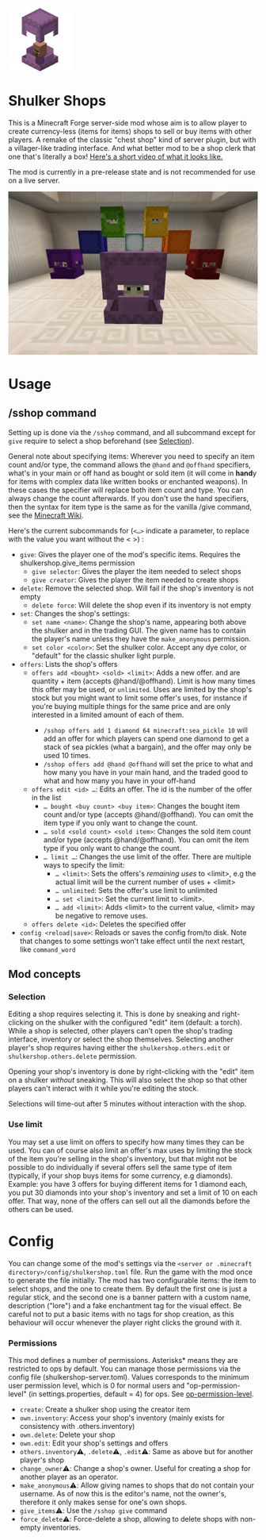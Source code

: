 ![](src/main/resources/assets/shulkershops/icon.png)

Shulker Shops
=============

This is a Minecraft Forge server-side mod whose aim is to allow player to create currency-less
 (items for items) shops to sell or buy items with other players. A remake of the classic 
 "chest shop" kind of server plugin, but with a villager-like trading interface. And what better
 mod to be a shop clerk that one that's literally a box! [Here's a short video of what it looks like.](https://i.imgur.com/0usOePi.gifv)
 
The mod is currently in a pre-release state and is not recommended for use on a live server.

![](src/main/resources/Banner.png)

Usage
=====

/sshop command
----------------

Setting up is done via the `/sshop` command, and all subcommand except for `give` require to select a shop beforehand (see [Selection](#selection)).

General note about specifying items: Wherever you need to specify an item count and/or type, the command allows the `@hand` and `@offhand` specifiers, what's in your main or off hand as bought or sold item (it will come in **hand**y for items with complex data like written books or enchanted weapons). In these cases the specifier will replace both item count and type. You can always change the count afterwards. If you don't use the hand specifiers, then the syntax for item type is the same as for the vanilla /give command, see the [Minecraft Wiki](https://minecraft.gamepedia.com/Commands/give#Examples).

Here's the current subcommands for (`<…>` indicate a parameter, to replace with the value you want without the &lt; &gt;) :
 * `give`: Gives the player one of the mod's specific items. Requires the shulkershop.give_items permission
    * `give selector`: Gives the player the item needed to select shops
    * `give creator`: Gives the player the item needed to create shops
 * `delete`: Remove the selected shop. Will fail if the shop's inventory is not empty
    * `delete force`: Will delete the shop even if its inventory is not empty
 * `set`: Changes the shop's settings:
    * `set name <name>`: Change the shop's name, appearing both above the shulker and in the trading GUI. The given name has to contain the player's name unless they have the `make_anonymous` permission.
    * `set color <color>`: Set the shulker color. Accept any dye color, or "default" for the classic shulker light purple.
 * `offers`: Lists the shop's offers
    * `offers add <bought> <sold> <limit>`: Adds a new offer. <bought> and <sold> are quantity + item (accepts @hand/@offhand). Limit is how many times this offer may be used, or `unlimited`. Uses are limited by the shop's stock but you might want to limit some offer's uses, for instance if you're buying multiple things for the same price and are only interested in a limited amount of each of them.
        * `/sshop offers add 1 diamond 64 minecraft:sea_pickle 10` will add an offer for which players can spend one diamond to get a stack of sea pickles (what a bargain), and the offer may only be used 10 times.
        * `/sshop offers add @hand @offhand` will set the price to what and how many you have in your main hand, and the traded good to what and how many you have in your off-hand
    * `offers edit <id> …`: Edits an offer. The id is the number of the offer in the list
        * `… bought <buy count> <buy item>`: Changes the bought item count and/or type (accepts @hand/@offhand). 
        You can omit the item type if you only want to change the count.
        * `… sold <sold count> <sold item>`: Changes the sold item count and/or type (accepts @hand/@offhand). 
        You can omit the item type if you only want to change the count.
        * `… limit …`: Changes the use limit of the offer. There are multiple ways to specify the limit:
            * `… <limit>`: Sets the offers's *remaining uses* to &lt;limit&gt;, e.g the actual limit will be the current number of uses + &lt;limit&gt;
            * `… unlimited`: Sets the offer's use limit to unlimited
            * `… set <limit>`: Set the current limit to &lt;limit&gt;.
            * `… add <limit>`: Adds &lt;limit&gt; to the current value, &lt;limit&gt; may be negative to remove uses.
    * `offers delete <id>`: Deletes the specified offer
 * `config <reload|save>`: Reloads or saves the config from/to disk. Note that changes to some settings won't take effect until the next restart, like `command_word`

Mod concepts
------------

### Selection

Editing a shop requires selecting it. This is done by sneaking and right-clicking on the shulker with the configured "edit" item (default: a torch). While a shop is selected, other players can't open the shop's trading interface, inventory or select the shop themselves. Selecting another player's shop requires having either the `shulkershop.others.edit` or `shulkershop.others.delete` permission.

Opening your shop's inventory is done by right-clicking with the "edit" item on a shulker *without* sneaking. This will also select the shop so that other players can't interact with it while you're editing the stock.

Selections will time-out after 5 minutes without interaction with the shop.

### Use limit

You may set a use limit on offers to specify how many times they can be used. You can of course also limit an offer's max uses by limiting the stock of the item you're selling in the shop's inventory, but that might not be possible to do individually if several offers sell the same type of item (typically, if your shop buys items for some currency, e.g diamonds). Example: you have 3 offers for buying different items for 1 diamond each, you put 30 diamonds into your shop's inventory and set a limit of 10 on each offer. That way, none of the offers can sell out all the diamonds before the others can be used.

Config
======

You can change some of the mod's settings via the `<server or .minecraft directory>/config/shulkershop.toml` file. Run the game with the mod once to generate the file initially. The mod has two configurable items: the item to select shops, and the one to create them. By default the first one is just a regular stick, and the second one is a banner pattern with a custom name, description ("lore") and a fake enchantment tag for the visual effect. Be careful not to put a basic items with no tags for shop creation, as this behaviour will occur whenever the player right clicks the ground with it.
    
### Permissions

This mod defines a number of permissions. Asterisks* means they are restricted to ops by default. You can manage those permissions via the config file (shulkershop-server.toml). Values corresponds to the minimum user permission level, which is 0 for normal users and "op-permission-level" (in settings.properties, default = 4) for ops. See [op-permission-level](https://minecraft.gamepedia.com/Server.properties#op-permission-level).
 
 * `create`: Create a shulker shop using the creator item
 * `own.inventory`: Access your shop's inventory (mainly exists for consistency with .others.inventory)
 * `own.delete`: Delete your shop
 * `own.edit`: Edit your shop's settings and offers
 * `others.inventory`⚠️, `.delete`⚠️, `.edit`⚠️: Same as above but for another player's shop
 * `change_owner`⚠️: Change a shop's owner. Useful for creating a shop for another player as an operator.
 * `make_anonymous`⚠️: Allow giving names to shops that do not contain your username. As of now this is the editor's name, not the owner's, therefore it only makes sense for one's own shops.
 * `give_items`⚠️: Use the `/sshop give` command
 * `force_delete`⚠️: Force-delete a shop, allowing to delete shops with non-empty inventories.